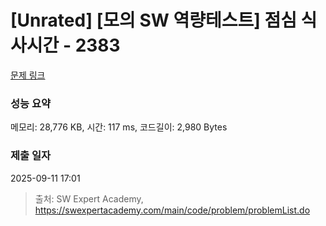 # [Unrated] [모의 SW 역량테스트] 점심 식사시간 - 2383 

[문제 링크](https://swexpertacademy.com/main/code/problem/problemDetail.do?contestProbId=AV5-BEE6AK0DFAVl) 

### 성능 요약

메모리: 28,776 KB, 시간: 117 ms, 코드길이: 2,980 Bytes

### 제출 일자

2025-09-11 17:01



> 출처: SW Expert Academy, https://swexpertacademy.com/main/code/problem/problemList.do
